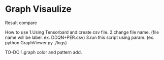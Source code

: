 # Graph Visaulize

Result compare

How to use
1.Using Tensorbard and create csv file.
2.change file name. (file name will be label. ex. DDQN+PER.csv)
3.run this script using param. (ex. python GraphViewer.py ./logs)

TO-DO
1.graph color and pattern add.
